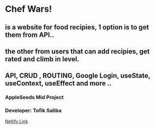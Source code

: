 # Chef Wars!

## is a website for food recipies, 1 option is to get them from API..

## the other from users that can add recipies, get rated and climb in level.

## API, CRUD , ROUTING, Google Login, useState, useContext, useEffect and more ..

### AppleSeeds Mid Project

### Developer: Tofik Saliba

[Netlify Link](https://chefwars.netlify.app/)
